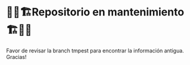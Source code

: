 # 🔧🚧🏗️Repositorio en mantenimiento 🏗️🚧🔧
  
Favor de revisar la branch tmpest para encontrar la información antigua. Gracias! 
